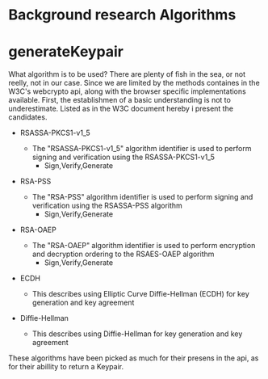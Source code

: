 
Background research Algorithms 
 =======
# generateKeypair
What algorithm is to be used?
There are plenty of fish in the sea, or not reelly, not in our case. Since we are limited by the 
methods containes in the W3C's webcrypto api, along with the browser specific implementations available. First, the establishmen of a basic understanding is not to underestimate.
Listed as in the W3C document hereby i present the candidates.

- RSASSA-PKCS1-v1_5
  - The "RSASSA-PKCS1-v1_5" algorithm identifier is used to perform signing and verification using the RSASSA-PKCS1-v1_5
    - Sign,Verify,Generate
- RSA-PSS
  - The "RSA-PSS" algorithm identifier is used to perform signing and verification using the RSASSA-PSS algorithm 
    - Sign,Verify,Generate

- RSA-OAEP
  - The "RSA-OAEP" algorithm identifier is used to perform encryption and decryption ordering to the RSAES-OAEP algorithm
    - Sign,Verify,Generate

- ECDH
  - This describes using Elliptic Curve Diffie-Hellman (ECDH) for key generation and key agreement

- Diffie-Hellman
  - This describes using Diffie-Hellman for key generation and key agreement

These algorithms have been picked as much for their presens in the api, as for their abillity to return a Keypair.  

